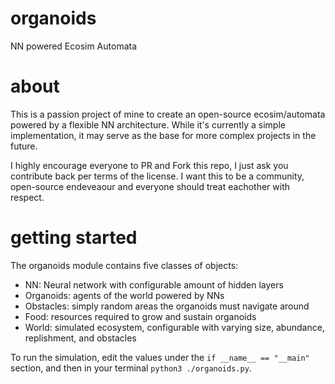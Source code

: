 # organoids
NN powered Ecosim Automata

# about

This is a passion project of mine to create an open-source ecosim/automata powered by a flexible NN architecture.
While it's currently a simple implementation, it may serve as the base for more complex projects in the future.

I highly encourage everyone to PR and Fork this repo, I just ask you contribute back per terms of the license.
I want this to be a community, open-source endeveaour and everyone should treat eachother with respect.

# getting started

The organoids module contains five classes of objects:
 - NN: Neural network with configurable amount of hidden layers
 - Organoids: agents of the world powered by NNs
 - Obstacles: simply random areas the organoids must navigate around
 - Food: resources required to grow and sustain organoids
 - World: simulated ecosystem, configurable with varying size, abundance, replishment, and obstacles

To run the simulation, edit the values under the `if __name__ == "__main"` section, and then in your terminal `python3 ./organoids.py`.

